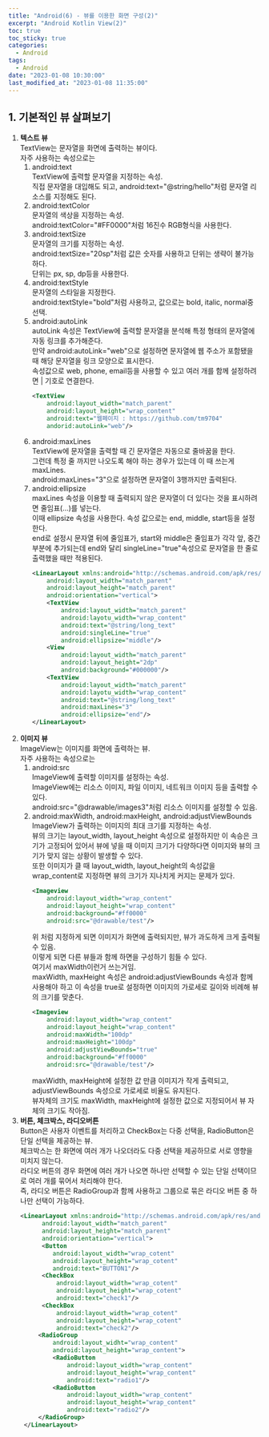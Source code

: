 ```yaml
---
title: "Android(6) - 뷰를 이용한 화면 구성(2)"
excerpt: "Android Kotlin View(2)"
toc: true
toc_sticky: true
categories:
  - Android
tags:
  - Android
date: "2023-01-08 10:30:00"
last_modified_at: "2023-01-08 11:35:00"
---
```


## 1. 기본적인 뷰 살펴보기

1. **텍스트 뷰**<br/>
   TextView는 문자열을 화면에 출력하는 뷰이다.<br/>
   자주 사용하는 속성으로는<br/>
   1. android:text<br/>
      TextView에 출력할 문자열을 지정하는 속성.<br/>
      직접 문자열을 대입해도 되고, android:text="@string/hello"처럼 문자열 리소스를 지정해도 된다.<br/>
   2. android:textColor<br/>
      문자열의 색상을 지정하는 속성.<br/>
      android:textColor="#FF0000"처럼 16진수 RGB형식을 사용한다.<br/>
   3. android:textSize<br/>
      문자열의 크기를 지정하는 속성.<br/>
      android:textSize="20sp"처럼 값은 숫자를 사용하고 단위는 생략이 불가능하다.<br/>
      단위는 px, sp, dp등을 사용한다.<br/>
   4. android:textStyle<br/>
      문자열의 스타일을 지정한다.<br/>
      android:textStyle="bold"처럼 사용하고, 값으로는 bold, italic, normal중 선택.<br/>
   5. android:autoLink<br/>
      autoLink 속성은 TextView에 출력할 문자열을 분석해 특정 형태의 문자열에 자동 링크를 추가해준다.<br/>
      만약 android:autoLink="web"으로 설정하면 문자열에 웹 주소가 포함됐을 때 해당 문자열을 링크 모양으로 표시한다.<br/>
      속성값으로 web, phone, email등을 사용할 수 있고 여러 개를 함께 설정하려면 | 기호로 연결한다.<br/>
      ```xml
      <TextView
          android:layout_width="match_parent"
          android:layout_height="wrap_content"
          android:text="웹페이지 : https://github.com/tm9704"
          andorid:autoLink="web"/>
      ```
   6. android:maxLines<br/>
      TextView에 문자열을 출력할 때 긴 문자열은 자동으로 줄바꿈을 한다.<br/>
      그런데 특정 줄 까지만 나오도록 해야 하는 경우가 있는데 이 때 쓰는게 maxLines.<br/>
      android:maxLines="3"으로 설정하면 문자열이 3행까지만 출력된다.<br/>
   7. android:ellipsize<br/>
      maxLines 속성을 이용할 때 출력되지 않은 문자열이 더 있다는 것을 표시하려면 줄임표(...)를 넣는다.<br/>
      이때 ellipsize 속성을 사용한다. 속성 값으로는 end, middle, start등을 설정한다.<br/>
      end로 설정시 문자열 뒤에 줄임표가, start와 middle은 줄임표가 각각 앞, 중간 부분에 추가되는데
      end와 달리 singleLine="true"속성으로 문자열을 한 줄로 출력했을 때만 적용된다.<br/>
      ```xml
      <LinearLayout xmlns:android="http://schemas.android.com/apk/res/android"
          android:layout_width="match_parent"
          android:layout_height="match_parent"
          android:orientation="vertical">
          <TextView
              android:layout_width="match_parent"
              android:layotu_width="wrap_content"
              android:text="@string/long_text"
              android:singleLine="true"
              android:ellipsize="middle"/>
          <View
              android:layout_width="match_parent"
              android:layout_height="2dp"
              android:background="#000000"/>
          <TextView
              android:layout_width="match_parent"
              android:layotu_width="wrap_content"
              android:text="@string/long_text"
              android:maxLines="3"
              android:ellipsize="end"/>
      </LinearLayout>
      ```
2. **이미지 뷰**<br/>
   ImageView는 이미지를 화면에 출력하는 뷰.<br/>
   자주 사용하는 속성으로는<br/>
   1. android:src<br/>
      ImageView에 출력할 이미지를 설정하는 속성.<br/>
      ImageView에는 리소스 이미지, 파일 이미지, 네트워크 이미지 등을 출력할 수 있다.<br/>
      android:src="@drawable/images3"처럼 리소스 이미지를 설정할 수 있음.<br/>
   2. android:maxWidth, android:maxHeight, android:adjustViewBounds<br/>
      ImageView가 출력하는 이미지의 최대 크기를 지정하는 속성.<br/>
      뷰의 크기는 layout_width, layout_height 속성으로 설정하지만 이 속승은 크기가 고정되어
      있어서 뷰에 넣을 때 이미지 크기가 다양하다면 이미지와 뷰의 크기가 맞지 않는 상황이 발생할 수 있다.<br/>
      또한 이미지가 클 때 layout_width, layout_height의 속성값을 wrap_content로 지정하면 뷰의 크기가 지나치게
      커지는 문제가 있다.<br/>
      ```xml
      <Imageview
          android:layout_width="wrap_content"
          android:layout_height="wrap_content"
          android:background="#ff0000"
          android:src="@drawable/test"/>
      ```
      위 처럼 지정하게 되면 이미지가 화면에 출력되지만, 뷰가 과도하게 크게 출력될 수 있음.<br/>
      이렇게 되면 다른 뷰들과 함께 하면을 구성하기 힘들 수 있다.<br/>
      여기서 maxWidth이런거 쓰는거임.<br/>
      maxWidth, maxHeight 속성은 android:adjustViewBounds 속성과 함께 사용해야 하고
      이 속성을 true로 설정하면 이미지의 가로세로 길이와 비례해 뷰의 크기를 맞춘다.<br/>
      ```xml
      <Imageview
          android:layout_width="wrap_content"
          android:layout_height="wrap_content"
          android:maxWidth="100dp"
          android:maxHeight="100dp"
          android:adjustViewBounds="true"
          android:background="#ff0000"
          android:src="@drawable/test"/>
      ```
      maxWidth, maxHeight에 설정한 값 만큼 이미지가 작게 출력되고, adjustViewBounds 속성으로 가로세로 비율도 유지된다.<br/>
      뷰자체의 크기도 maxWidth, maxHeight에 설정한 값으로 지정되어서 뷰 자체의 크기도 작아짐.<br/>
3. **버튼, 체크박스, 라디오버튼**<br/>
   Button은 사용자 이벤트를 처리하고 CheckBox는 다중 선택을, RadioButton은 단일 선택을 제공하는 뷰.<br/>
   체크박스는 한 화면에 여러 개가 나오더라도 다중 선택을 제공하므로 서로 영향을 미치지 않는다.<br/>
   라디오 버튼의 경우 화면에 여러 개가 나오면 하나만 선택할 수 있는 단일 선택이므로 여러 개를 묶어서 처리해야 한다.<br/>
   즉, 라디오 버튼은 RadioGroup과 함께 사용하고 그룹으로 묶은 라디오 버튼 중 하나만 선택이 가능하다.<br/>
   ```xml
   <LinearLayout xmlns:android="http://schemas.android.com/apk/res/android"
         android:layout_width="match_parent"
         android:layout_height="match_parent"
         android:orientation="vertical">
         <Button
            android:layout_width="wrap_cotent"
            android:layout_height="wrap_cotent"
            android:text="BUTTON1"/>
         <CheckBox
             android:layout_width="wrap_cotent"
             android:layout_height="wrap_cotent"
             android:text="check1"/>
         <CheckBox
             android:layout_width="wrap_cotent"
             android:layout_height="wrap_cotent"
             android:text="check2"/>
        <RadioGroup
            android:layout_widht="wrap_content"
            android:layout_height="wrap_content">
            <RadioButton
                android:layout_width="wrap_content"
                android:layout_height="wrap_content"
                android:text="radio1"/>
            <RadioButton
                android:layout_width="wrap_content"
                android:layout_height="wrap_content"
                android:text="radio2"/>
        </RadioGroup>
    </LinearLayout>
   ```
